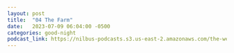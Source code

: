 ```yaml
---
layout: post
title:  "04 The Farm"
date:   2023-07-09 06:04:00 -0500
categories: good-night
podcast_link: https://nilbus-podcasts.s3.us-east-2.amazonaws.com/the-well-trained-mind/Good%20Night/04%20The%20Farm.mp3
---
```

